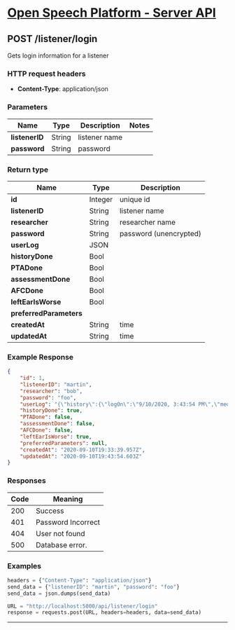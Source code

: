 
# [Open Speech Platform - Server API](../api.md)

## POST /listener/login

Gets login information for a listener

### HTTP request headers

- **Content-Type**: application/json

### Parameters
Name | Type | Description | Notes
--- | --- | --- | ---
**listenerID** | String | listener name
**password** | String | password

### Return type

Name | Type | Description
--- | --- | ---
**id** | Integer | unique id
**listenerID** | String | listener name
**researcher** | String | researcher name
**password** | String | password (unencrypted)
**userLog** | JSON | 
**historyDone** | Bool |
**PTADone** | Bool |
**assessmentDone** | Bool |
**AFCDone** | Bool |
**leftEarIsWorse** | Bool |
**preferredParameters** | |
**createdAt** | String | time
**updatedAt** | String | time

### Example Response
```json
{
    "id": 1,
    "listenerID": "martin",
    "researcher": "bob",
    "password": "foo",
    "userLog": "{\"history\":{\"logOn\":\"9/10/2020, 3:43:54 PM\",\"medicalHistory\":{\"leftEar\":\"Normal Hearing\",\"rightEar\":\"Normal Hearing\"},\"illnesses\":{},\"ageSpeak\":\"0 - 2 years old.\",\"highestEdu\":\"Post-Graduate/Master\u2019s level education.\",\"illnessesFam\":{}}}",
    "historyDone": true,
    "PTADone": false,
    "assessmentDone": false,
    "AFCDone": false,
    "leftEarIsWorse": true,
    "preferredParameters": null,
    "createdAt": "2020-09-10T19:33:39.957Z",
    "updatedAt": "2020-09-10T19:43:54.603Z"
}
```

### Responses

Code | Meaning
--- | ---
200 | Success
401 | Password Incorrect
404 | User not found
500 | Database error.


### Examples

```python
headers = {"Content-Type": "application/json"}
send_data = {"listenerID": "martin", "password": "foo"}
send_data = json.dumps(send_data)

URL = "http://localhost:5000/api/listener/login"
response = requests.post(URL, headers=headers, data=send_data)
```
---
